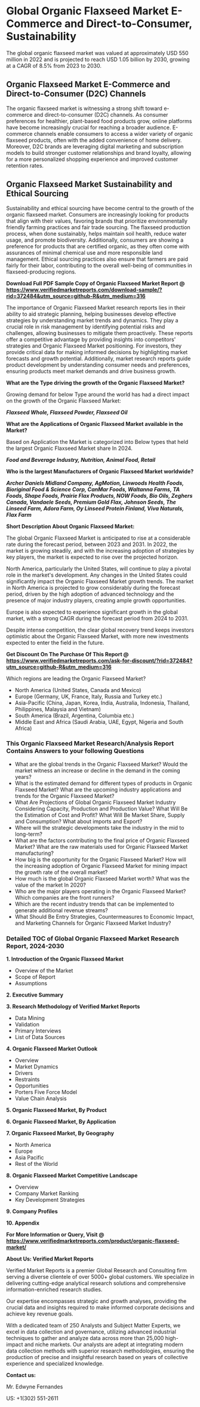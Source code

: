<h1>Global Organic Flaxseed Market E-Commerce and Direct-to-Consumer, Sustainability</h1><p class=""><p>The global organic flaxseed market was valued at approximately USD 550 million in 2022 and is projected to reach USD 1.05 billion by 2030, growing at a CAGR of 8.5% from 2023 to 2030.</p><h2>Organic Flaxseed Market E-Commerce and Direct-to-Consumer (D2C) Channels</h2><p>The organic flaxseed market is witnessing a strong shift toward e-commerce and direct-to-consumer (D2C) channels. As consumer preferences for healthier, plant-based food products grow, online platforms have become increasingly crucial for reaching a broader audience. E-commerce channels enable consumers to access a wider variety of organic flaxseed products, often with the added convenience of home delivery. Moreover, D2C brands are leveraging digital marketing and subscription models to build stronger customer relationships and brand loyalty, allowing for a more personalized shopping experience and improved customer retention rates.</p><h2>Organic Flaxseed Market Sustainability and Ethical Sourcing</h2><p>Sustainability and ethical sourcing have become central to the growth of the organic flaxseed market. Consumers are increasingly looking for products that align with their values, favoring brands that prioritize environmentally friendly farming practices and fair trade sourcing. The flaxseed production process, when done sustainably, helps maintain soil health, reduce water usage, and promote biodiversity. Additionally, consumers are showing a preference for products that are certified organic, as they often come with assurances of minimal chemical use and more responsible land management. Ethical sourcing practices also ensure that farmers are paid fairly for their labor, contributing to the overall well-being of communities in flaxseed-producing regions.</p></p><p class=""><strong>Download Full PDF Sample Copy of Organic Flaxseed Market Report @ <a href="https://www.verifiedmarketreports.com/download-sample/?rid=372484&utm_source=github-R&utm_medium=316" target="_blank">https://www.verifiedmarketreports.com/download-sample/?rid=372484&utm_source=github-R&utm_medium=316</a></strong></p><p>The importance of&nbsp;Organic Flaxseed Market research reports lies in their ability to aid strategic planning, helping businesses develop effective strategies by understanding market trends and dynamics. They play a crucial role in risk management by identifying potential risks and challenges, allowing businesses to mitigate them proactively. These reports offer a competitive advantage by providing insights into competitors' strategies and Organic Flaxseed Market positioning. For investors, they provide critical data for making informed decisions by highlighting market forecasts and growth potential. Additionally, market research reports guide product development by understanding consumer needs and preferences, ensuring products meet market demands and drive business growth.</p><p><strong>What are the&nbsp;Type driving the growth of the Organic Flaxseed Market?</strong></p><p id="" class="">Growing demand for below Type around the world has had a direct impact on the growth of the Organic Flaxseed Market:</p><p class=""><em><strong>Flaxseed Whole, Flaxseed Powder, Flaxseed Oil</strong></em></p><p class=""><strong>What are the&nbsp;Applications&nbsp;of Organic Flaxseed Market available in the Market?</strong></p><p id="" class="">Based on Application the Market is categorized into Below types that held the largest Organic Flaxseed Market share In 2024.</p><p class=""><em><strong>Food and Beverage Industry, Nutrition, Animal Food, Retail</strong></em></p><p class=""><strong>Who is the largest Manufacturers of Organic Flaxseed Market worldwide?</strong></p><p><em><strong>Archer Daniels Midland Company, AgMotion, Linwoods Health Foods, Bioriginal Food & Science Corp, CanMar Foods, Waltanna Farms, TA Foods, Shape Foods, Prairie Flax Products, NOW Foods, Bio Oils, Zeghers Canada, Vandaele Seeds, Premium Gold Flax, Johnson Seeds, The Linseed Farm, Adora Farm, Oy Linseed Protein Finland, Viva Naturals, Flax Farm</strong></em></p><p id="" class=""><strong>Short Description About Organic Flaxseed Market:</strong></p><p>The global Organic Flaxseed Market is anticipated to rise at a considerable rate during the forecast period, between 2023 and 2031. In 2022, the market is growing steadily, and with the increasing adoption of strategies by key players, the market is expected to rise over the projected horizon.</p><p>North America, particularly the United States, will continue to play a pivotal role in the market's development. Any changes in the United States could significantly impact the Organic Flaxseed Market growth trends. The market in North America is projected to grow considerably during the forecast period, driven by the high adoption of advanced technology and the presence of major industry players, creating ample growth opportunities.</p><p>Europe is also expected to experience significant growth in the global market, with a strong CAGR during the forecast period from 2024 to 2031.</p><p>Despite intense competition, the clear global recovery trend keeps investors optimistic about the Organic Flaxseed Market, with more new investments expected to enter the field in the future.</p><p id="" class=""><strong>Get Discount On The Purchase Of This Report @ <a href="https://www.verifiedmarketreports.com/ask-for-discount/?rid=372484?utm_source=github-R&utm_medium=316" target="_blank">https://www.verifiedmarketreports.com/ask-for-discount/?rid=372484?utm_source=github-R&utm_medium=316</a></strong></p><p class="">Which regions are leading the Organic Flaxseed Market?</p><ul><li>North America (United States, Canada and Mexico)</li><li>Europe (Germany, UK, France, Italy, Russia and Turkey etc.)</li><li>Asia-Pacific (China, Japan, Korea, India, Australia, Indonesia, Thailand, Philippines, Malaysia and Vietnam)</li><li>South America (Brazil, Argentina, Columbia etc.)</li><li>Middle East and Africa (Saudi Arabia, UAE, Egypt, Nigeria and South Africa)</li></ul><h3 id="" class="">This Organic Flaxseed Market Research/Analysis Report Contains Answers to your following Questions</h3><ul><li>What are the global trends in the Organic Flaxseed Market? Would the market witness an increase or decline in the demand in the coming years?</li><li>What is the estimated demand for different types of products in Organic Flaxseed Market? What are the upcoming industry applications and trends for the Organic Flaxseed Market?</li><li>What Are Projections of Global Organic Flaxseed Market Industry Considering Capacity, Production and Production Value? What Will Be the Estimation of Cost and Profit? What Will Be Market Share, Supply and Consumption? What about imports and Export?</li><li>Where will the strategic developments take the industry in the mid to long-term?</li><li>What are the factors contributing to the final price of Organic Flaxseed Market? What are the raw materials used for Organic Flaxseed Market manufacturing?</li><li>How big is the opportunity for the Organic Flaxseed Market? How will the increasing adoption of Organic Flaxseed Market for mining impact the growth rate of the overall market?</li><li>How much is the global Organic Flaxseed Market worth? What was the value of the market In 2020?</li><li>Who are the major players operating in the Organic Flaxseed Market? Which companies are the front runners?</li><li>Which are the recent industry trends that can be implemented to generate additional revenue streams?</li><li>What Should Be Entry Strategies, Countermeasures to Economic Impact, and Marketing Channels for Organic Flaxseed Market Industry?</li></ul><h3 id="" class="">Detailed TOC of Global Organic Flaxseed Market Research Report, 2024-2030</h3><p id="" class=""><strong>1. Introduction of the Organic Flaxseed Market</strong></p><ul><li>Overview of the Market</li><li>Scope of Report</li><li>Assumptions</li></ul><p id="" class=""><strong>2. Executive Summary</strong></p><p id="" class=""><strong>3. Research Methodology of Verified Market Reports</strong></p><ul><li>Data Mining</li><li>Validation</li><li>Primary Interviews</li><li>List of Data Sources</li></ul><p id="" class=""><strong>4. Organic Flaxseed Market Outlook</strong></p><ul><li>Overview</li><li>Market Dynamics</li><li>Drivers</li><li>Restraints</li><li>Opportunities</li><li>Porters Five Force Model</li><li>Value Chain Analysis</li></ul><p id="" class=""><strong>5. Organic Flaxseed Market, By Product</strong></p><p id="" class=""><strong>6. Organic Flaxseed Market, By Application</strong></p><p id="" class=""><strong>7. Organic Flaxseed Market, By Geography</strong></p><ul><li>North America</li><li>Europe</li><li>Asia Pacific</li><li>Rest of the World</li></ul><p id="" class=""><strong>8. Organic Flaxseed Market Competitive Landscape</strong></p><ul><li>Overview</li><li>Company Market Ranking</li><li>Key Development Strategies</li></ul><p id="" class=""><strong>9. Company Profiles</strong></p><p id="" class=""><strong>10. Appendix</strong></p><p id="" class=""><strong>For More Information or Query, Visit @ <a href="https://www.verifiedmarketreports.com/product/organic-flaxseed-market/" target="_blank">https://www.verifiedmarketreports.com/product/organic-flaxseed-market/</a></strong></p><p id="" class=""><strong>About Us: Verified Market Reports</strong></p><p id="" class="">Verified Market Reports is a premier Global Research and Consulting firm serving a diverse clientele of over 5000+ global customers. We specialize in delivering cutting-edge analytical research solutions and comprehensive information-enriched research studies.</p><p id="" class="">Our expertise encompasses strategic and growth analyses, providing the crucial data and insights required to make informed corporate decisions and achieve key revenue goals.</p><p id="" class="">With a dedicated team of 250 Analysts and Subject Matter Experts, we excel in data collection and governance, utilizing advanced industrial techniques to gather and analyze data across more than 25,000 high-impact and niche markets. Our analysts are adept at integrating modern data collection methods with superior research methodologies, ensuring the production of precise and insightful research based on years of collective experience and specialized knowledge.</p><p id="" class=""><strong>Contact us:</strong></p><p id="" class="">Mr. Edwyne Fernandes</p><p id="" class="">US: +1(302) 551-2611</p>